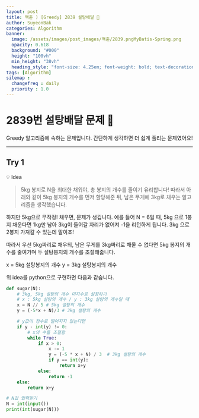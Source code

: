 ```yaml
---
layout: post
title: 백준 ) [Greedy] 2839 설탕배달 🍭
author: SuyeonBak
categories: Algorithm
banner:
  image: /assets/images/post_images/백준/2839.pngMyBatis-Spring.png
  opacity: 0.618
  background: "#000"
  height: "100vh"
  min_height: "38vh"
  heading_style: "font-size: 4.25em; font-weight: bold; text-decoration: none"
tags: [Algorithm]
sitemap :
  changefreq : daily
  priority : 1.0
---
```


# 2839번 설탕배달 문제 🍭
Greedy 알고리즘에 속하는 문제입니다.
간단하게 생각하면 더 쉽게 풀리는 문제였어요!

- - -

## Try 1 
💡 Idea
> 5kg 봉지로 N을 최대한 채워야, 총 봉지의 개수를 줄이기 유리합니다!
따라서 아래와 같이 5kg 봉지의 개수를 먼저 할당해준 뒤,
남은 무게에 3kg로 채우는 알고리즘을 생각했습니다.

하지만 5kg으로 무작정! 채우면, 문제가 생깁니다.
예를 들어 N = 6일 때,
5kg 으로 1봉지 채운다면 1kg만 남아 3kg이 들어갈 자리가 없어져 -1을 리턴하게 됩니다.
3kg 으로 2봉지 가져갈 수 있는데 말이죠!

따라서 우선 5kg짜리로 채우되,
남은 무게를 3kg짜리로 채울 수 없다면
5kg 봉지의 개수를 줄여가며 두 설탕봉지의 개수를 조절해줍니다.


x = 5kg 설탕봉지의 개수
y = 3kg 설탕봉지의 개수

위 idea를 python으로 구현하면 다음과 같습니다.

```python
def sugar(N):
    # 3kg, 5kg 설탕의 개수 미지수로 설정하기
    # x : 5kg 설탕의 개수 / y : 3kg 설탕의 개수일 때
    x = N // 5 # 5kg 설탕의 개수
    y = (-5*x + N)/3 # 3kg 설탕의 개수

    # y값이 정수로 떨어지지 않는다면
    if y - int(y) != 0:
        # x의 수를 조절함
        while True:
            if x > 0:
                x -= 1
                y = (-5 * x + N) / 3  # 3kg 설탕의 개수
                if y == int(y):
                    return x+y
            else:
                return -1
    else:
        return x+y

# N값 입력받기
N = int(input())
print(int(sugar(N)))
```
